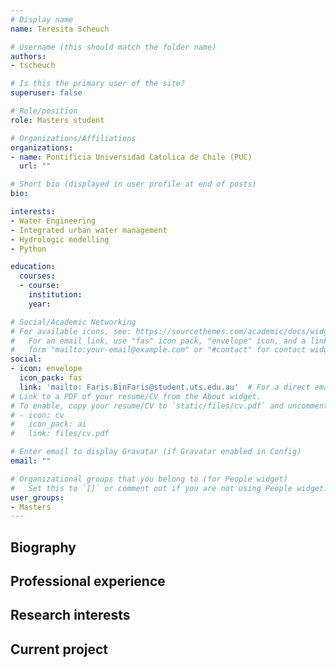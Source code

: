```yaml
---
# Display name
name: Teresita Scheuch

# Username (this should match the folder name)
authors:
- tscheuch

# Is this the primary user of the site?
superuser: false

# Role/position
role: Masters student

# Organizations/Affiliations
organizations:
- name: Pontificia Universidad Catolica de Chile (PUC)
  url: ""

# Short bio (displayed in user profile at end of posts)
bio:

interests:
- Water Engineering
- Integrated urban water management
- Hydrologic modelling
- Python

education:
  courses:
  - course:
    institution:
    year:

# Social/Academic Networking
# For available icons, see: https://sourcethemes.com/academic/docs/widgets/#icons
#   For an email link, use "fas" icon pack, "envelope" icon, and a link in the
#   form "mailto:your-email@example.com" or "#contact" for contact widget.
social:
- icon: envelope
  icon_pack: fas
  link: 'mailto: Faris.BinFaris@student.uts.edu.au'  # For a direct email link, use "mailto:test@example.org".
# Link to a PDF of your resume/CV from the About widget.
# To enable, copy your resume/CV to `static/files/cv.pdf` and uncomment the lines below.  
# - icon: cv
#   icon_pack: ai
#   link: files/cv.pdf

# Enter email to display Gravatar (if Gravatar enabled in Config)
email: ""

# Organizational groups that you belong to (for People widget)
#   Set this to `[]` or comment out if you are not using People widget.  
user_groups:
- Masters
---
```

## Biography


## Professional experience


## Research interests


## Current project

